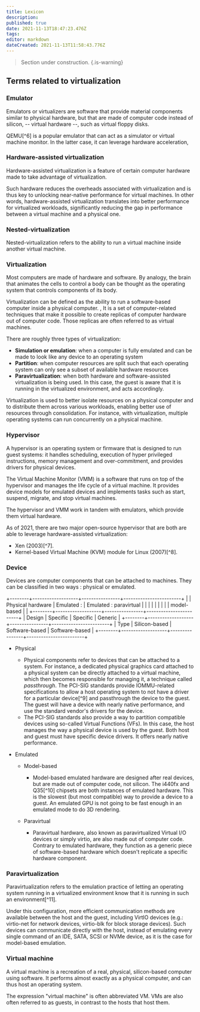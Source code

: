 ```yaml
---
title: Lexicon
description: 
published: true
date: 2021-11-13T18:47:23.476Z
tags: 
editor: markdown
dateCreated: 2021-11-13T11:58:43.776Z
---
```


> Section under construction.
{.is-warning}

## Terms related to virtualization 

### Emulator

Emulators or virtualizers are software that provide material components
similar to physical hardware, but that are made of computer code instead
of silicon, -- virtual hardware --, such as virtual floppy disks.

QEMU[^6] is a popular emulator that can act as a simulator or virtual
machine monitor. In the latter case, it can leverage hardware
acceleration,

### Hardware-assisted virtualization

Hardware-assisted virtualization is a feature of certain computer
hardware made to take advantage of virtualization.

Such hardware reduces the overheads associated with virtualization and
is thus key to unlocking near-native performance for virtual machines.
In other words, hardware-assisted virtualization translates into better
performance for virtualized workloads, significantly reducing the gap in
performance between a virtual machine and a physical one.

### Nested-virtualization

Nested-virtualization refers to the ability to run a virtual machine
inside another virtual machine.

### Virtualization

Most computers are made of hardware and software. By analogy, the brain
that animates the cells to control a body can be thought as the
operating system that controls components of its body.

Virtualization can be defined as the ability to run a software-based
computer inside a physical computer. , It is a set of computer-related
techniques that make it possible to create replicas of computer hardware
out of computer code. Those replicas are often referred to as virtual
machines.

There are roughly three types of virtualization:

-   **Simulation or emulation**: when a computer is fully emulated and
    can be made to look like any device to an operating system
-   **Partition**: when computer resources are split such that each
    operating system can only see a subset of available hardware
    resources
-   **Paravirtualization**: when both hardware and software-assisted
    virtualization is being used. In this case, the guest is aware that
    it is running in the virtualized environment, and acts accordingly.

Virtualization is used to better isolate resources on a physical
computer and to distribute them across various workloads, enabling
better use of resources through consolidation. For instance, with
virtualization, multiple operating systems can run concurrently on a
physical machine.

### Hypervisor

A hypervisor is an operating system or firmware that is designed to run
guest systems: it handles scheduling, execution of hyper privileged
instructions, memory management and over-commitment, and provides
drivers for physical devices.

The Virtual Machine Monitor (VMM) is a software that runs on top of the
hypervisor and manages the life cycle of a virtual machine. It provides
device models for emulated devices and implements tasks such as start,
suspend, migrate, and stop virtual machines.

The hypervisor and VMM work in tandem with emulators, which provide them
virtual hardware.

As of 2021, there are two major open-source hypervisor that are both are
able to leverage hardware-assisted virtualization:

-   Xen (2003)[^7].
-   Kernel-based Virtual Machine (KVM) module for Linux (2007)[^8].

### Device

Devices are computer components that can be attached to machines. They
can be classified in two ways : physical or emulated.

+--------+-------------------+----------------+------------------------+
|        | Physical hardware | Emulated :     | Emulated : paravirtual |
|        |                   |                |                        |
|        |                   | model-based    |                        |
+--------+-------------------+----------------+------------------------+
| Design | Specific          | Specific       | Generic                |
+--------+-------------------+----------------+------------------------+
| Type   | Silicon-based     | Software-based | Software-based         |
+--------+-------------------+----------------+------------------------+

-   Physical

    -   Physical components refer to devices that can be attached to a
        system. For instance, a dedicated physical graphics card
        attached to a physical system can be directly attached to a
        virtual machine, which then becomes responsible for managing it,
        a technique called *passthrough*. The PCI-SIG standards provide
        IOMMU-related specifications to allow a host operating system to
        not have a driver for a particular device[^9] and passthrough
        the device to the guest. The guest will have a device with
        nearly native performance, and use the standard vendor's drivers
        for the device.
    -   The PCI-SIG standards also provide a way to partition compatible
        devices using so-called Virtual Functions (VFs). In this case,
        the host manages the way a physical device is used by the guest.
        Both host and guest must have specific device drivers. It offers
        nearly native performance.

-   Emulated

    -   Model-based

        -   Model-based emulated hardware are designed after real
            devices, but are made out of computer code, not silicon. The
            i440fx and Q35[^10] chipsets are both instances of emulated
            hardware. This is the slowest (but most compatible) way to
            provide a device to a guest. An emulated GPU is not going to
            be fast enough in an emulated mode to do 3D rendering.

    -   Paravirtual

        -   Paravirtual hardware, also known as paravirtualized Virtual
            I/O devices or simply virtio, are also made out of computer
            code. Contrary to emulated hardware, they function as a
            generic piece of software-based hardware which doesn't
            replicate a specific hardware component.

### Paravirtualization

Paravirtualization refers to the emulation practice of letting an
operating system running in a virtualized environment know that it is
running in such an environment[^11].

Under this configuration, more efficient communication methods are
available between the host and the guest, including VirtIO devices
(e.g.: virtio-net for network devices, virtio-blk for block storage
devices). Such devices can communicate directly with the host, instead
of emulating every single command of an IDE, SATA, SCSI or NVMe device,
as it is the case for model-based emulation.

### Virtual machine

A virtual machine is a recreation of a real, physical, silicon-based
computer using software. It performs almost exactly as a physical
computer, and can thus host an operating system.

The expression "virtual machine" is often abbreviated VM. VMs are also
often referred to as guests, in contrast to the hosts that host them.